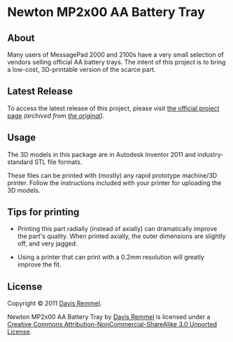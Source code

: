 # Newton MP2x00 AA Battery Tray

## About
Many users of MessagePad 2000 and 2100s have a very small selection of vendors selling official AA battery trays.  The intent of this project is to bring a low-cost, 3D-printable version of the scarce part.

## Latest Release
To access the latest release of this project, please visit [the official project page](https://web.archive.org/web/20150814160031/http://cc.davisr.me/2011/11/05/newton-aa-battery-tray/) *(archived from [the original](http://cc.davisr.me/2011/11/05/newton-aa-battery-tray/))*.

## Usage
The 3D models in this package are in Autodesk Inventor 2011 and industry-standard STL file formats.

These files can be printed with (mostly) any rapid prototype machine/3D printer. Follow the instructions included with your printer for uploading the 3D models.

## Tips for printing

- Printing this part radially (instead of axially) can dramatically improve the part's quality. When printed axially, the outer dimensions are slightly off, and very jagged.

- Using a printer that can print with a 0.2mm resolution will greatly improve the fit.

## License
Copyright &copy; 2011 [Davis Remmel](http://davisr.me).

Newton MP2x00 AA Battery Tray by [Davis Remmel](http://davisr.me) is licensed under a [Creative Commons Attribution-NonCommercial-ShareAlike 3.0 Unported License](http://creativecommons.org/licenses/by-nc-sa/3.0/).
